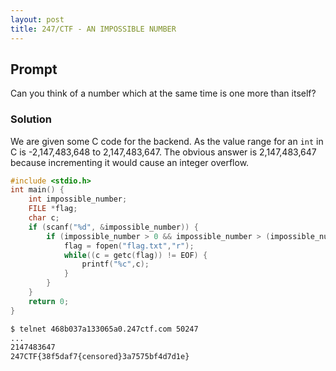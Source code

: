 ```yaml
---
layout: post
title: 247/CTF - AN IMPOSSIBLE NUMBER
---
```


## Prompt
Can you think of a number which at the same time is one more than itself?

### Solution
We are given some C code for the backend. As the value range for an `int` in C is -2,147,483,648 to 2,147,483,647. The obvious answer is 2,147,483,647 because incrementing it would cause an integer overflow.
```c
#include <stdio.h>
int main() {
    int impossible_number;
    FILE *flag;
    char c;
    if (scanf("%d", &impossible_number)) {
        if (impossible_number > 0 && impossible_number > (impossible_number + 1)) {
            flag = fopen("flag.txt","r");
            while((c = getc(flag)) != EOF) {
                printf("%c",c);
            }
        }
    }
    return 0;
}
```
```bash
$ telnet 468b037a133065a0.247ctf.com 50247
...
2147483647
247CTF{38f5daf7{censored}3a7575bf4d7d1e}
```
